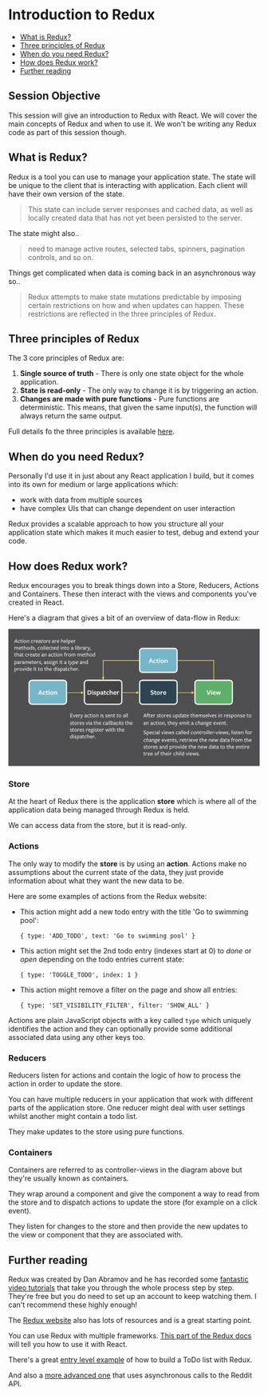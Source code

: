 # Introduction to Redux

* [What is Redux?](#what)
* [Three principles of Redux](#principles)
* [When do you need Redux?](#when)
* [How does Redux work?](#how)
* [Further reading](#further)

## Session Objective
This session will give an introduction to Redux with React. We will cover the
main concepts of Redux and when to use it. We won't be writing any Redux code
as part of this session though.

<a name="what"></a>
## What is Redux?
Redux is a tool you can use to manage your application state. The state will be
unique to the client that is interacting with application. Each client will have
their own version of the state.

> This state can include server responses and cached data, as well as locally
created data that has not yet been persisted to the server.

The state might also..

> need to manage active routes, selected tabs, spinners, pagination controls,
and so on.

Things get complicated when data is coming back in an asynchronous way so..

> Redux attempts to make state mutations predictable by imposing certain
restrictions on how and when updates can happen. These restrictions are
reflected in the three principles of Redux.

<a name="principles"></a>
## Three principles of Redux
The 3 core principles of Redux are:
1. **Single source of truth** - There is only one state object for the whole
application.
1. **State is read-only** - The only way to change it is by triggering an
action.
1. **Changes are made with pure functions** - Pure functions are deterministic.
This means, that given the same input(s), the function will always return the
same output.

Full details fo the three principles is available
[here](https://redux.js.org/introduction/threeprinciples).

<a name="when"></a>
## When do you need Redux?
Personally I'd use it in just about any React application I build, but it comes
into its own for medium or large applications which:
* work with data from multiple sources
* have complex UIs that can change dependent on user interaction

Redux provides a scalable approach to how you structure all your application
state which makes it much easier to test, debug and extend your code.

<a name="how"></a>
## How does Redux work?
Redux encourages you to break things down into a Store, Reducers, Actions and
Containers. These then interact with the views and components you've created in
React.

Here's a diagram that gives a bit of an overview of data-flow in Redux:

<img
  src="./resources/session_12_diagram.png"
  alt="Redux Data-flow"
/>

### Store
At the heart of Redux there is the application **store** which is where all of
the application data being managed through Redux is held.

We can access data from the store, but it is read-only.

### Actions
The only way to modify the **store** is by using an **action**. Actions make no
assumptions about the current state of the data, they just provide information
about what they want the new data to be.

Here are some examples of actions from the Redux website:

* This action might add a new todo entry with the title 'Go to swimming pool':
  ```
  { type: 'ADD_TODO', text: 'Go to swimming pool' }
  ```

* This action might set the 2nd todo entry (indexes start at 0) to _done_ or
  _open_ depending on the todo entries current state:
  ```
  { type: 'TOGGLE_TODO', index: 1 }
  ```

* This action might remove a filter on the page and show all entries:
  ```
  { type: 'SET_VISIBILITY_FILTER', filter: 'SHOW_ALL' }
  ```  

Actions are plain JavaScript objects with a key called `type` which uniquely
identifies the action and they can optionally provide some additional associated
data using any other keys too.

### Reducers
Reducers listen for actions and contain the logic of how to process the action
in order to update the store.

You can have multiple reducers in your application that work with different
parts of the application store. One reducer might deal with user settings whilst
another might contain a todo list.

They make updates to the store using pure functions.

### Containers
Containers are referred to as controller-views in the diagram above but they're
usually known as containers.

They wrap around a component and give the component a way to read from the store
and to dispatch actions to update the store (for example on a click event).

They listen for changes to the store and then provide the new updates to the
view or component that they are associated with.

<a name="further"></a>
## Further reading
Redux was created by Dan Abramov and he has recorded some
[fantastic video tutorials](https://egghead.io/courses/getting-started-with-redux)
that take you through the whole process step by step. They're free but you do
need to set up an account to keep watching them. I can't recommend these
highly enough!

The [Redux website](https://redux.js.org/) also has lots of resources and is a
great starting point.  

You can use Redux with multiple frameworks.
[This part of the Redux docs](https://redux.js.org/basics/usagewithreact) will
tell you how to use it with React.  

There's a great [entry level example](https://redux.js.org/basics/exampletodolist)
of how to build a ToDo list with Redux.   

And also a [more advanced one](https://redux.js.org/advanced/exampleredditapi)
that uses asynchronous calls to the Reddit API.  
